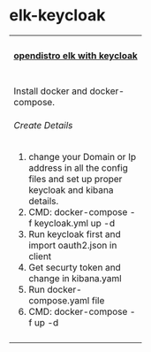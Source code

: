 # elk-keycloak
<table width="100%">
    <tr>
        <th align="left" colspan="2"><h4><a href="https://github.com/kkpkishan/elk-keycloak.git"> opendistro elk with keycloak</a></h4></th>
    </tr>
    <tr>
        <td width="100%" valign="top">
           <p>Install docker and docker-compose.</p>
           <h6>Create Details</h6>
           <ol>
            <li>change your Domain or Ip address in all the config files and set up proper keycloak and kibana details.</li>
            <li>CMD: docker-compose -f keycloak.yml up -d</li>
            <li>Run keycloak first and import oauth2.json in client</li>
            <li>Get securty token and change in kibana.yaml</li>
            <li>Run docker-compose.yaml file</li>
            <li>CMD: docker-compose -f  up -d</li>
            <tr>
                      <td nowrap width="200" valign="top">
        </td>
    </tr> 
 </table>



